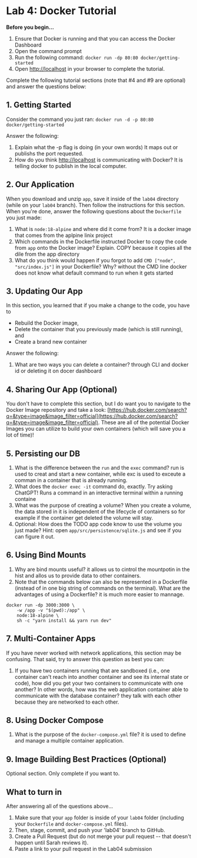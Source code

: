 # Lab 4: Docker Tutorial

**Before you begin...**
1. Ensure that Docker is running and that you can access the Docker Dashboard
1. Open the command prompt
2. Run the following command: `docker run -dp 80:80 docker/getting-started`
3. Open [http://localhost](http://localhost) in your browser to complete the tutorial.


Complete the following tutorial sections (note that #4 and #9 are optional) and answer the questions below:

## 1. Getting Started
Consider the command you just ran: `docker run -d -p 80:80 docker/getting-started`

Answer the following:
1. Explain what the -p flag is doing (in your own words) It maps out or publishs the port requested.
2. How do you think [http://localhost](http://localhost) is communicating with Docker? It is telling docker to publish in the local computer.

## 2. Our Application
When you download and unzip `app`, save it inside of the `lab04` directory (while on your `lab04` branch). Then follow the instructions for this section. When you're done, answer the following questions about the `Dockerfile` you just made:
1. What is `node:18-alpine` and where did it come from? 
It is a docker image that comes from the aplpine linix project 
2. Which commands in the Dockerfile instructed Docker to copy the code from `app` onto the Docker image? Explain.
COPY because it copies all the dile from the app directory 
3. What do you think would happen if you forgot to add `CMD ["node", "src/index.js"]` in your Dockerfile? Why?
without the CMD line docker does not know what default command to run when it gets started

## 3. Updating Our App
In this section, you learned that if you make a change to the code, you have to 
* Rebuild the Docker image,
* Delete the container that you previously made (which is still running), and
* Create a brand new container

Answer the following:
1. What are two ways you can delete a container?
through CLI and docker id or deleting it on docer dashboard

## 4. Sharing Our App (Optional)
You don't have to complete this section, but I do want you to navigate to the Docker Image repository and take a look: [https://hub.docker.com/search?q=&type=image&image_filter=official](https://hub.docker.com/search?q=&type=image&image_filter=official). These are all of the potential Docker Images you can utilize to build your own containers (which will save you a lot of time)!

## 5. Persisting our DB

1. What is the difference between the `run` and the `exec` command?
run is used to creat and start a new container, while exc is used to exceute a comman in a container that is already running.
2. What does the `docker exec -it` command do, exactly. Try asking ChatGPT!
Runs a command in an interactive terminal within a running containe
3. What was the purpose of creating a volume?
When you create a volume, the data stored in it is independent of the lifecycle of containers so for example if the container get deleted the volume will stay.
4. Optional: How does the TODO app code know to use the volume you just made? Hint: open `app/src/persistence/sqlite.js` and see if you can figure it out.

## 6. Using Bind Mounts
1. Why are bind mounts useful? 
it allows us to cintrol the mountpotin  in the hist and allos us to provide data to other containers.
2. Note that the commands below can also be represented in a Dockerfile (instead of in one big string of commands on the terminal). What are the advantages of using a Dockerfile? it is much more easier to mannage.

```
docker run -dp 3000:3000 \
    -w /app -v "$(pwd):/app" \
    node:18-alpine \
    sh -c "yarn install && yarn run dev"
```

## 7. Multi-Container Apps
If you have never worked with network applications, this section may be confusing. That said, try to answer this question as best you can:

1. If you have two containers running that are sandboxed (i.e., one container can't reach into another container and see its internal state or code), how did you get your two containers to communicate with one another? In other words, how was the web application container able to communicate with the database container?
they talk with each other because they are networked to each other.

## 8. Using Docker Compose
1. What is the purpose of the `docker-compose.yml` file?
it is used to define and manage a multiple container application.

## 9. Image Building Best Practices (Optional)
Optional section. Only complete if you want to.


## What to turn in
After answering all of the questions above...
1. Make sure that your `app` folder is inside of your `lab04` folder (including your `Dockerfile` and `docker-compose.yml` files).
1. Then, stage, commit, and push your 'lab04' branch to GitHub. 
1. Create a Pull Request (but do not merge your pull request -- that doesn't happen until Sarah reviews it).
1. Paste a link to your pull request in the Lab04 submission
